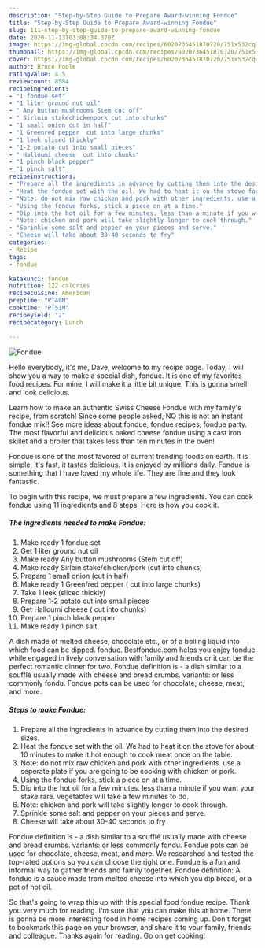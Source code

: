 ```yaml
---
description: "Step-by-Step Guide to Prepare Award-winning Fondue"
title: "Step-by-Step Guide to Prepare Award-winning Fondue"
slug: 111-step-by-step-guide-to-prepare-award-winning-fondue
date: 2020-11-13T03:08:34.370Z
image: https://img-global.cpcdn.com/recipes/6020736451870720/751x532cq70/fondue-recipe-main-photo.jpg
thumbnail: https://img-global.cpcdn.com/recipes/6020736451870720/751x532cq70/fondue-recipe-main-photo.jpg
cover: https://img-global.cpcdn.com/recipes/6020736451870720/751x532cq70/fondue-recipe-main-photo.jpg
author: Bruce Poole
ratingvalue: 4.5
reviewcount: 8584
recipeingredient:
- "1 fondue set"
- "1 liter ground nut oil"
- " Any button mushrooms Stem cut off"
- " Sirloin stakechickenpork cut into chunks"
- "1 small onion cut in half"
- "1 Greenred pepper  cut into large chunks"
- "1 leek sliced thickly"
- "1-2 potato cut into small pieces"
- " Halloumi cheese  cut into chunks"
- "1 pinch black pepper"
- "1 pinch salt"
recipeinstructions:
- "Prepare all the ingredients in advance by cutting them into the desired sizes."
- "Heat the fondue set with the oil. We had to heat it on the stove for about 10 minutes to make it hot enough to cook meat once on the table."
- "Note: do not mix raw chicken and pork with other ingredients. use a seperate plate if you are going to be cooking with chicken or pork."
- "Using the fondue forks, stick a piece on at a time."
- "Dip into the hot oil for a few minutes. less than a minute if you want your stake rare. vegetables will take a few minutes to do."
- "Note: chicken and pork will take slightly longer to cook through."
- "Sprinkle some salt and pepper on your pieces and serve."
- "Cheese will take about 30-40 seconds to fry"
categories:
- Recipe
tags:
- fondue

katakunci: fondue 
nutrition: 122 calories
recipecuisine: American
preptime: "PT40M"
cooktime: "PT51M"
recipeyield: "2"
recipecategory: Lunch

---
```



![Fondue](https://img-global.cpcdn.com/recipes/6020736451870720/751x532cq70/fondue-recipe-main-photo.jpg)

Hello everybody, it's me, Dave, welcome to my recipe page. Today, I will show you a way to make a special dish, fondue. It is one of my favorites food recipes. For mine, I will make it a little bit unique. This is gonna smell and look delicious.

Learn how to make an authentic Swiss Cheese Fondue with my family&#39;s recipe, from scratch! Since some people asked, NO this is not an instant fondue mix!! See more ideas about fondue, fondue recipes, fondue party. The most flavorful and delicious baked cheese fondue using a cast iron skillet and a broiler that takes less than ten minutes in the oven!

Fondue is one of the most favored of current trending foods on earth. It is simple, it's fast, it tastes delicious. It is enjoyed by millions daily. Fondue is something that I have loved my whole life. They are fine and they look fantastic.


To begin with this recipe, we must prepare a few ingredients. You can cook fondue using 11 ingredients and 8 steps. Here is how you cook it.

<!--inarticleads1-->

##### The ingredients needed to make Fondue:

1. Make ready 1 fondue set
1. Get 1 liter ground nut oil
1. Make ready  Any button mushrooms (Stem cut off)
1. Make ready  Sirloin stake/chicken/pork (cut into chunks)
1. Prepare 1 small onion (cut in half)
1. Make ready 1 Green/red pepper ( cut into large chunks)
1. Take 1 leek (sliced thickly)
1. Prepare 1-2 potato cut into small pieces
1. Get  Halloumi cheese ( cut into chunks)
1. Prepare 1 pinch black pepper
1. Make ready 1 pinch salt


A dish made of melted cheese, chocolate etc., or of a boiling liquid into which food can be dipped. fondue. Bestfondue.com helps you enjoy fondue while engaged in lively conversation with family and friends or it can be the perfect romantic dinner for two. Fondue definition is - a dish similar to a soufflé usually made with cheese and bread crumbs. variants: or less commonly fondu. Fondue pots can be used for chocolate, cheese, meat, and more. 

<!--inarticleads2-->

##### Steps to make Fondue:

1. Prepare all the ingredients in advance by cutting them into the desired sizes.
1. Heat the fondue set with the oil. We had to heat it on the stove for about 10 minutes to make it hot enough to cook meat once on the table.
1. Note: do not mix raw chicken and pork with other ingredients. use a seperate plate if you are going to be cooking with chicken or pork.
1. Using the fondue forks, stick a piece on at a time.
1. Dip into the hot oil for a few minutes. less than a minute if you want your stake rare. vegetables will take a few minutes to do.
1. Note: chicken and pork will take slightly longer to cook through.
1. Sprinkle some salt and pepper on your pieces and serve.
1. Cheese will take about 30-40 seconds to fry


Fondue definition is - a dish similar to a soufflé usually made with cheese and bread crumbs. variants: or less commonly fondu. Fondue pots can be used for chocolate, cheese, meat, and more. We researched and tested the top-rated options so you can choose the right one. Fondue is a fun and informal way to gather friends and family together. Fondue definition: A fondue is a sauce made from melted cheese into which you dip bread, or a pot of hot oil. 

So that's going to wrap this up with this special food fondue recipe. Thank you very much for reading. I'm sure that you can make this at home. There is gonna be more interesting food in home recipes coming up. Don't forget to bookmark this page on your browser, and share it to your family, friends and colleague. Thanks again for reading. Go on get cooking!

